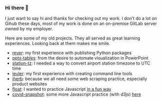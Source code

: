 ### Hi there 👋

I just want to say hi and thanks for checking out my work.  I don't do a lot on Gihub these days, most of my work is done on an on-premise GitLab server owned by my employer.

Here are some of my old projects.  They all served as great learning experiences.  Looking back at them makes me smile.

- [rever](https://github.com/liamcryan/rever): my first experience with publishing Python packages 
- [pptx-tables](https://github.com/liamcryan/pptx-tables): from the desire to automate visualization in PowerPoint
- [station-tz](https://github.com/liamcryan/airporttime): I needed a way to convert airport station timezone to UTC time
- [ieuler](https://github.com/liamcryan/ieuler): my first experience with creating command line tools
- [iherb](https://github.com/liamcryan/iherb): because we all need some web scraping practice, especially product websites
- [float](https://github.com/liamcryan/games/blob/master/float.html): I wanted to practice Javascript [in a fun way](https://demo.liamcryan.com/float)
- [covid-snapshot](https://github.com/liamcryan/covid-snapshot): some more Javascript practice (with d3js) [here](https://liamcryan.github.io/covid-snapshot)


<!--
**liamcryan/liamcryan** is a ✨ _special_ ✨ repository because its `README.md` (this file) appears on your GitHub profile.

Here are some ideas to get you started:

- 🔭 I’m currently working on ...
- 🌱 I’m currently learning ...
- 👯 I’m looking to collaborate on ...
- 🤔 I’m looking for help with ...
- 💬 Ask me about ...
- 📫 How to reach me: ...
- 😄 Pronouns: ...
- ⚡ Fun fact: ...
-->
